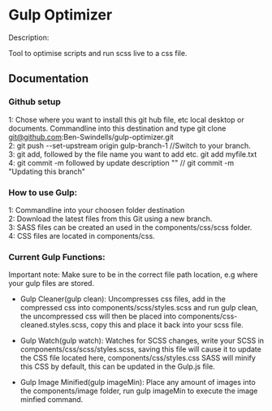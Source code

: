 # Gulp Optimizer

Description:

Tool to optimise scripts and run scss live to a css file.

<h2>Documentation</h2>

<h3>Github setup</h3>

1: Chose where you want to install this git hub file, etc local desktop or documents. Commandline into this destination and type git clone git@github.com:Ben-Swindells/gulp-optimizer.git<br>
2: git push --set-upstream origin gulp-branch-1 //Switch to your branch.<br>
3: git add, followed by the file name you want to add etc. git add myfile.txt<br>
4: git commit -m followed by update description "" // git commit -m "Updating this branch"<br>

<h3>How to use Gulp:</h3>


1: Commandline into your choosen folder destination<br>
2: Download the latest files from this Git using a new branch.<br>
3: SASS files can be created an used in the components/css/scss folder.<br>
4: CSS files are located in components/css.<br>

<h3>Current Gulp Functions: </h3>
<p> Important note: Make sure to be in the correct file path location, e.g where your gulp files are stored.

- Gulp Cleaner(gulp clean): Uncompresses css files, add in the compressed css into components/scss/styles.scss and run gulp clean, the uncompressed css will then be placed into components/css-cleaned.styles.scss, copy this and place it back into your scss file. 

- Gulp Watch(gulp watch): Watches for SCSS changes, write your SCSS in components/css/scss/styles.scss, saving this file will cause it to update the CSS file located here, components/css/styles.css SASS will minify this CSS by default, this can be updated in the Gulp.js file.

- Gulp Image Minified(gulp imageMin): Place any amount of images into the components/image folder, run gulp imageMin to execute the image minfied command.
